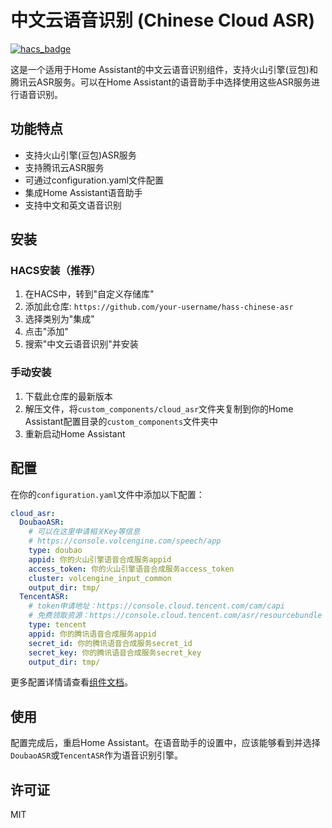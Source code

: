 # 中文云语音识别 (Chinese Cloud ASR)

[![hacs_badge](https://img.shields.io/badge/HACS-Custom-orange.svg)](https://github.com/custom-components/hacs)

这是一个适用于Home Assistant的中文云语音识别组件，支持火山引擎(豆包)和腾讯云ASR服务。可以在Home Assistant的语音助手中选择使用这些ASR服务进行语音识别。

## 功能特点

- 支持火山引擎(豆包)ASR服务
- 支持腾讯云ASR服务
- 可通过configuration.yaml文件配置
- 集成Home Assistant语音助手
- 支持中文和英文语音识别

## 安装

### HACS安装（推荐）

1. 在HACS中，转到"自定义存储库"
2. 添加此仓库: `https://github.com/your-username/hass-chinese-asr`
3. 选择类别为"集成"
4. 点击"添加"
5. 搜索"中文云语音识别"并安装

### 手动安装

1. 下载此仓库的最新版本
2. 解压文件，将`custom_components/cloud_asr`文件夹复制到你的Home Assistant配置目录的`custom_components`文件夹中
3. 重新启动Home Assistant

## 配置

在你的`configuration.yaml`文件中添加以下配置：

```yaml
cloud_asr:
  DoubaoASR:
    # 可以在这里申请相关Key等信息
    # https://console.volcengine.com/speech/app
    type: doubao
    appid: 你的火山引擎语音合成服务appid
    access_token: 你的火山引擎语音合成服务access_token
    cluster: volcengine_input_common
    output_dir: tmp/
  TencentASR:
    # token申请地址：https://console.cloud.tencent.com/cam/capi
    # 免费领取资源：https://console.cloud.tencent.com/asr/resourcebundle
    type: tencent
    appid: 你的腾讯语音合成服务appid
    secret_id: 你的腾讯语音合成服务secret_id
    secret_key: 你的腾讯语音合成服务secret_key
    output_dir: tmp/
```

更多配置详情请查看[组件文档](./custom_components/cloud_asr/README.md)。

## 使用

配置完成后，重启Home Assistant。在语音助手的设置中，应该能够看到并选择`DoubaoASR`或`TencentASR`作为语音识别引擎。

## 许可证

MIT 
